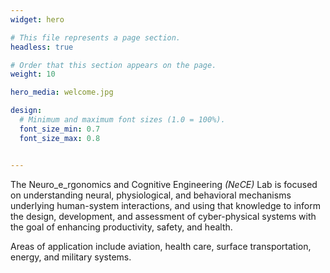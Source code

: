 ```yaml
---
widget: hero

# This file represents a page section.
headless: true

# Order that this section appears on the page.
weight: 10

hero_media: welcome.jpg

design:
  # Minimum and maximum font sizes (1.0 = 100%).
  font_size_min: 0.7
  font_size_max: 0.8


---
```


The Neuro_e_rgonomics and Cognitive Engineering _(NeCE)_ Lab is focused on understanding neural, physiological, and behavioral mechanisms underlying human-system interactions, and using that knowledge to inform the design, development, and assessment of cyber-physical systems with the goal of enhancing productivity, safety, and health.

Areas of application include aviation, health care, surface transportation, energy, and military systems.
